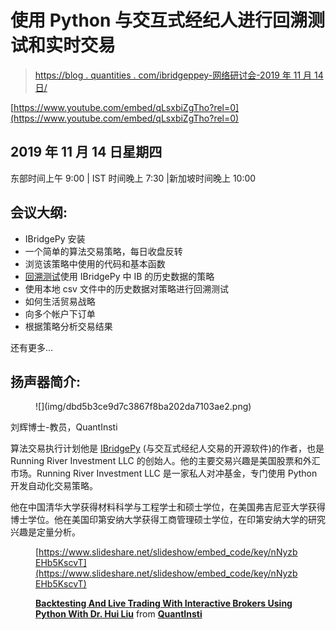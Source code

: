 # 使用 Python 与交互式经纪人进行回溯测试和实时交易

> [https://blog . quantities . com/ibridgeppey-网络研讨会-2019 年 11 月 14 日/](https://blog.quantinsti.com/ibridgepy-webinar-14-november-2019/)

[https://www.youtube.com/embed/qLsxbiZgTho?rel=0](https://www.youtube.com/embed/qLsxbiZgTho?rel=0)

## **2019 年 11 月 14 日星期四**

东部时间上午 9:00 | IST 时间晚上 7:30 |新加坡时间晚上 10:00

## 会议大纲:

*   IBridgePy 安装
*   一个简单的算法交易策略，每日收盘反转
*   浏览该策略中使用的代码和基本函数
*   [回溯测试](/backtesting/)使用 IBridgePy 中 IB 的历史数据的策略
*   使用本地 csv 文件中的历史数据对策略进行回溯测试
*   如何生活贸易战略
*   向多个帐户下订单
*   根据策略分析交易结果

还有更多...

## 扬声器简介:

<figure class="kg-card kg-image-card">![](img/dbd5b3ce9d7c3867f8ba202da7103ae2.png)</figure>

刘辉博士-教员，QuantInsti

算法交易执行计划他是 [IBridgePy](https://quantra.quantinsti.com/course/Automated-Trading-IBridgePY-Interactive-Brokers-Platform) (与交互式经纪人交易的开源软件)的作者，也是 Running River Investment LLC 的创始人。他的主要交易兴趣是美国股票和外汇市场。Running River Investment LLC 是一家私人对冲基金，专门使用 Python 开发自动化交易策略。

他在中国清华大学获得材料科学与工程学士和硕士学位，在美国弗吉尼亚大学获得博士学位。他在美国印第安纳大学获得工商管理硕士学位，在印第安纳大学的研究兴趣是定量分析。

<figure class="kg-card kg-embed-card">

[https://www.slideshare.net/slideshow/embed_code/key/nNyzbEHb5KscvT](https://www.slideshare.net/slideshow/embed_code/key/nNyzbEHb5KscvT)

**[Backtesting And Live Trading With Interactive Brokers Using Python With Dr. Hui Liu](https://www.slideshare.net/QuantInsti/backtesting-and-live-trading-with-interactive-brokers-using-python-with-dr-hui-liu "Backtesting And Live Trading With Interactive Brokers Using Python With Dr. Hui Liu")** from **[QuantInsti](https://www.slideshare.net/QuantInsti)**</figure>